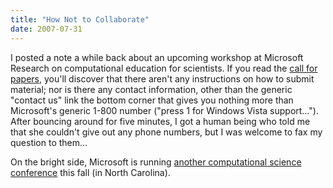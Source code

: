 ```yaml
---
title: "How Not to Collaborate"
date: 2007-07-31
---
```

I posted a note a while back about an upcoming workshop at Microsoft Research on computational education for scientists.  If you read the <a href="http://research.microsoft.com/workshops/CEfS2007/">call for papers</a>, you'll discover that there aren't any instructions on how to submit material; nor is there any contact information, other than the generic "contact us" link the bottom corner that gives you nothing more than Microsoft's generic 1-800 number ("press 1 for Windows Vista support…").  After bouncing around for five minutes, I got a human being who told me that she couldn't give out any phone numbers, but I was welcome to fax my question to them…

On the bright side, Microsoft is running <a href="https://www.mses07.net/main.aspx">another computational science conference</a> this fall (in North Carolina).

